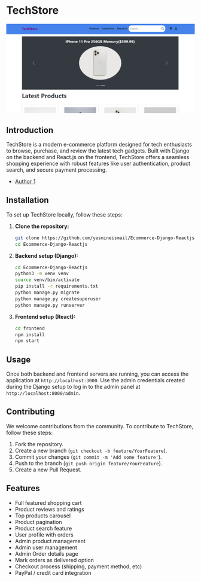 # TechStore

![TechStore Screenshot](static/images/Screenshot1.png)

## Introduction

TechStore is a modern e-commerce platform designed for tech enthusiasts to browse, purchase, and review the latest tech gadgets. Built with Django on the backend and React.js on the frontend, TechStore offers a seamless shopping experience with robust features like user authentication, product search, and secure payment processing.
  - [Author 1](https://www.linkedin.com/in/yasmine-ismail2)
  

## Installation

To set up TechStore locally, follow these steps:

1. **Clone the repository:**

    ```bash
    git clone https://github.com/yasmineismail/Ecommerce-Django-Reactjs.git
    cd Ecommerce-Django-Reactjs
    ```

2. **Backend setup (Django):**

    ```bash
    cd Ecommerce-Django-Reactjs
    python3 -m venv venv
    source venv/bin/activate
    pip install -r requirements.txt
    python manage.py migrate
    python manage.py createsuperuser
    python manage.py runserver
    ```

3. **Frontend setup (React):**

    ```bash
    cd frontend
    npm install
    npm start
    ```

## Usage

Once both backend and frontend servers are running, you can access the application at `http://localhost:3000`. Use the admin credentials created during the Django setup to log in to the admin panel at `http://localhost:8000/admin`.

## Contributing

We welcome contributions from the community. To contribute to TechStore, follow these steps:

1. Fork the repository.
2. Create a new branch (`git checkout -b feature/YourFeature`).
3. Commit your changes (`git commit -m 'Add some feature'`).
4. Push to the branch (`git push origin feature/YourFeature`).
5. Create a new Pull Request.

## Features
- Full featured shopping cart
- Product reviews and ratings
- Top products carousel
- Product pagination
- Product search feature
- User profile with orders
- Admin product management
- Admin user management
- Admin Order details page
- Mark orders as delivered option
- Checkout process (shipping, payment method, etc)
- PayPal / credit card integration

  
